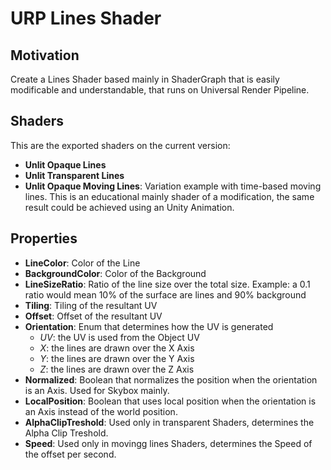 # URP Lines Shader

## Motivation

Create a Lines Shader based mainly in ShaderGraph that is easily modificable and understandable, that runs on Universal Render Pipeline.

## Shaders

This are the exported shaders on the current version:  
 - **Unlit Opaque Lines**  
 - **Unlit Transparent Lines**  
 - **Unlit Opaque Moving Lines**: Variation example with time-based moving lines. This is an educational mainly shader of a modification, the same result could be achieved using an Unity Animation.

## Properties

- **LineColor**: Color of the Line
- **BackgroundColor**: Color of the Background
- **LineSizeRatio**: Ratio of the line size over the total size. Example: a 0.1 ratio would mean 10% of the surface are lines and 90% background
- **Tiling**: Tiling of the resultant UV
- **Offset**: Offset of the resultant UV
- **Orientation**: Enum that determines how the UV is generated
	- _UV_: the UV is used from the Object UV
	- _X_: the lines are drawn over the X Axis
	- _Y_: the lines are drawn over the Y Axis
	- _Z_: the lines are drawn over the Z Axis
- **Normalized**: Boolean that normalizes the position when the orientation is an Axis. Used for Skybox mainly.
- **LocalPosition**: Boolean that uses local position when the orientation is an Axis instead of the world position.
- **AlphaClipTreshold**: Used only in transparent Shaders, determines the Alpha Clip Treshold.
- **Speed**: Used only in movingg lines Shaders, determines the Speed of the offset per second.